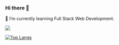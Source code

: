 ### Hi there 👋

🌱 I’m currently learning Full Stack Web Development.
<!--
**amal-biju/amal-biju** is a ✨ _special_ ✨ repository because its `README.md` (this file) appears on your GitHub profile.

Here are some ideas to get you started:

- 🔭 I’m currently working on ...
- 🌱 I’m currently learning ...
- 👯 I’m looking to collaborate on ...
- 🤔 I’m looking for help with ...
- 💬 Ask me about ...
- 📫 How to reach me: ...
- 😄 Pronouns: ...
- ⚡ Fun fact: ...

-->
<p>
  <img src="https://github-readme-stats.vercel.app/api?username=amal-biju&show_icons=true&theme=dark&count_private=true" />
</p>

[![Top Langs](https://github-readme-stats.vercel.app/api/top-langs/?username=amal-biju&layout=compact&theme=dark)](https://github.com/amal-biju/github-readme-stats)
